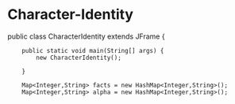 # Character-Identity

public class CharacterIdentity extends JFrame
	{ 
		
		public static void main(String[] args) {
			new CharacterIdentity();
			
		}
			
		Map<Integer,String> facts = new HashMap<Integer,String>(); 
		Map<Integer,String> alpha = new HashMap<Integer,String>();
		
